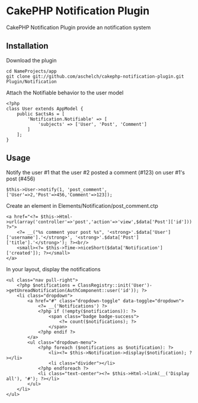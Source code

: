 CakePHP Notification Plugin
===========================

CakePHP Notification Plugin provide an notification system

Installation 
------------------------------

Download the plugin

	cd NameProjects/app
	git clone git://github.com/aschelch/cakephp-notification-plugin.git Plugin/Notification


Attach the Notifiable behavior to the user model

	<?php
	class User extends AppModel {
		public $actsAs = [
			'Notification.Notifiable' => [
				'subjects' => ['User', 'Post', 'Comment']
			]
		];
	}



Usage
------------------------------

Notify the user #1 that the user #2 posted a comment (#123) on user #1's post (#456)

	$this->User->notify(1, 'post_comment', ['User'=>2,'Post'=>456,'Comment'=>123]);

Create an element in Elements/Notification/post_comment.ctp

	<a href="<?= $this->Html->url(array('controller'=>'post','action'=>'view',$data['Post']['id'])) ?>">
		<?= __("%s comment your post %s", '<strong>'.$data['User']['username'].'</strong>', '<strong>'.$data['Post']['title'].'</strong>'); ?><br/>
		<small><?= $this->Time->niceShort($data['Notification']['created']); ?></small>
	</a>

In your layout, display the notifications

	<ul class="nav pull-right">
		<?php $notifications = ClassRegistry::init('User')->getUnreadNotification(AuthComponent::user('id')); ?>
		<li class="dropdown">
			<a href="#" class="dropdown-toggle" data-toggle="dropdown">
				<?= __('Notifications') ?>
				<?php if (!empty($notifications)): ?>
					<span class="badge badge-success">
						<?= count($notifications); ?>
					</span>
				<?php endif ?>
			</a>
			<ul class="dropdown-menu">
				<?php foreach ($notifications as $notification): ?>
					<li><?= $this->Notification->display($notification); ?></li>
					<li class="divider"></li>
				<?php endforeach ?>
				<li class="text-center"><?= $this->Html->link(__('Display all'), '#'); ?></li>
			</ul>
		</li>
	</ul>




